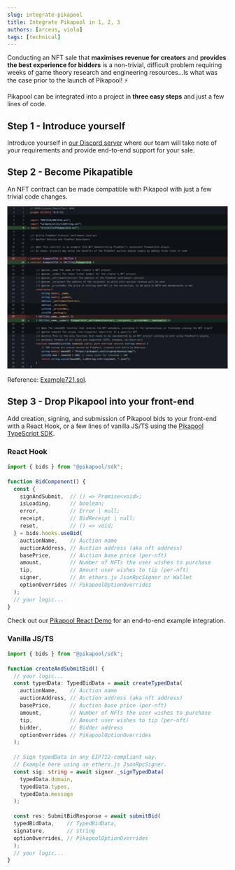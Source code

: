 ```yaml
---
slug: integrate-pikapool
title: Integrate Pikapool in 1, 2, 3
authors: [arceus, viola]
tags: [technical]
---
```


Conducting an NFT sale that **maximises revenue for creators** and **provides the best experience for bidders** is a non-trivial, difficult problem requiring weeks of game theory research and engineering resources...Is what was the case prior to the launch of Pikapool! ⚡

Pikapool can be integrated into a project in **three easy steps** and just a few lines of code.

## Step 1 - Introduce yourself

Introduce yourself in [our Discord server](https://discord.gg/J6ypfSe5GW) where our team will take note of your requirements and provide end-to-end support for your sale.

## Step 2 - Become Pikapatible

An NFT contract can be made compatible with Pikapool with just a few trivial code changes.

![Pikapadible](./pikapatible.png)

Reference: [Example721.sol](https://github.com/0xPikapool/contracts/blob/master/src/Example721A.sol).

## Step 3 - Drop Pikapool into your front-end

Add creation, signing, and submission of Pikapool bids to your front-end with a React Hook, or a few lines of vanilla JS/TS using the [Pikapool TypeScript SDK](https://github.com/0xPikapool/typescript-sdk).

### React Hook

```typescript
import { bids } from "@pikapool/sdk";

function BidComponent() {
  const { 
    signAndSubmit,  // () => Promise<void>;
    isLoading,      // boolean;
    error,          // Error | null;
    receipt,        // BidReceipt | null;
    reset,          // () => void;
  } = bids.hooks.useBid(
    auctionName,    // Auction name
    auctionAddress, // Auction address (aka nft address)
    basePrice,      // Auction base price (per-nft)
    amount,         // Number of NFTs the user wishes to purchase
    tip,            // Amount user wishes to tip (per-nft)
    signer,         // An ethers.js JsonRpcSigner or Wallet
    optionOverrides // PikapoolOptionOverrides
  );
  // your logic...
}
```

Check out our [Pikapool React Demo](https://github.com/0xPikapool/react-demo) for an end-to-end example integration.

### Vanilla JS/TS

```typescript
import { bids } from "@pikapool/sdk";

function createAndSubmitBid() {
  // your logic...
  const typedData: TypedBidData = await createTypedData(
    auctionName,    // Auction name
    auctionAddress, // Auction address (aka nft address)
    basePrice,      // Auction base price (per-nft)
    amount,         // Number of NFTs the user wishes to purchase
    tip,            // Amount user wishes to tip (per-nft)
    bidder,         // Bidder address
    optionOverrides // PikapoolOptionOverrides
  );

  // Sign typedData in any EIP712-compliant way.
  // Example here using an ethers.js JsonRpcSigner.
  const sig: string = await signer._signTypedData(
    typedData.domain,
    typedData.types,
    typedData.message
  );

  const res: SubmitBidResponse = await submitBid(
  typedBidData,    // TypedBidData,
  signature,       // string
  optionOverrides, // PikapoolOptionOverrides
  );
  // your logic...
}
```
